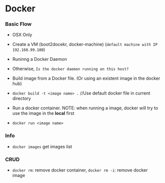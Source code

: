 # Docker

### Basic Flow
* OSX Only
 * Create a VM (boot2docekr, docker-machine) (`default machine with IP 192.168.99.100`)

* Runinng a Docker Daemon
 * Otherwise, `Is the docker daemon running on this host?`
* Build image from a Docker file. (Or using an existent image in the docker hub)
 * `docker build -t <image name> .` //Use default docker file in current directory
* Run a docker container. NOTE: when running a image, docker will try to use the image in the **local** first
 * `docker run <image name>`

### Info
* `docker images` get images list

### CRUD
* `docker rm`: remove docker container, `docker rm -i`: remove docker image